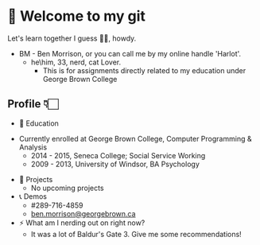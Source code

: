 # 👋 Welcome to my git
  Let's learn together I guess 🤷🏻, howdy.
  * BM - Ben Morrison, or you can call me by my online handle 'Harlot'. 
    * he\\him, 33, nerd, cat Lover. 
      * This is for assignments directly related to my education under George Brown College 
  
## Profile 👇🏻 
- 🌱 Education
 * Currently enrolled at George Brown College, Computer Programming & Analysis
   *   2014 - 2015, Seneca College; Social Service Working
   *   2009 - 2013, University of Windsor, BA Psychology
- 📎 Projects
   * No upcoming projects 
- 📞 Demos
   * \#289-716-4859
   * ben.morrison@georgebrown.ca  
- ⚡ What am I nerding out on right now? 
   * It was a lot of Baldur's Gate 3. Give me some recommendations! 
     

<!---
bmorri-gb/bmorri-gb is a ✨ special ✨ repository because its `README.md` (this file) appears on your GitHub profile.
You can click the Preview link to take a look at your changes.
--->
